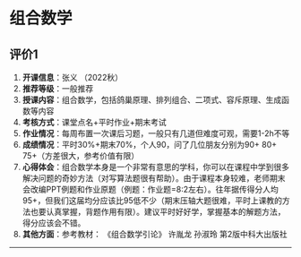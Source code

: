 # 组合数学

## 评价1

1. **开课信息**：张义 （2022秋）
2. **推荐等级**：一般推荐
3. **授课内容**：组合数学，包括鸽巢原理、排列组合、二项式、容斥原理、生成函数等内容
4. **考核方式**：课堂点名+平时作业+期末考试
5. **作业情况**：每周布置一次课后习题，一般只有几道但难度可观，需要1-2h不等
6. **成绩情况**：平时30%+期末70%，个人90，问了几位朋友分别为90+ 80+ 75+（方差很大，参考价值有限）
7. **心得体会**：组合数学本身是一个非常有意思的学科，你可以在课程中学到很多解决问题的奇妙方法（对写算法题很有帮助）。由于课程本身较难，老师期末会改编PPT例题和作业原题（例题：作业题=8:2左右）。往年据传得分人均95+，但我们这届均分应该比95低不少（期末压轴大题很难，平时上课教的方法也要认真掌握，背题作用有限）。建议平时好好学，掌握基本的解题方法，得分应该会不错。
8. **其他方面**：参考教材： 《组合数学引论》 许胤龙 孙淑玲 第2版中科大出版社  

---
